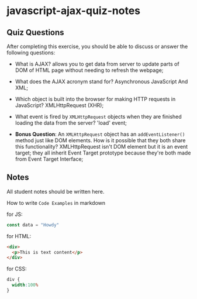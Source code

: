 # javascript-ajax-quiz-notes

## Quiz Questions

After completing this exercise, you should be able to discuss or answer the following questions:

- What is AJAX?
allows you to get data from server to update parts of DOM of HTML page without needing to refresh the webpage;

- What does the AJAX acronym stand for?
Asynchronous JavaScript And XML;

- Which object is built into the browser for making HTTP requests in JavaScript?
XMLHttpRequest (XHR);

- What event is fired by `XMLHttpRequest` objects when they are finished loading the data from the server?
'load' event;

- **Bonus Question**: An `XMLHttpRequest` object has an `addEventListener()` method just like DOM elements. How is it possible that they both share this functionality?
XMLHttpRequest isn't DOM element but it is an event target; they all inherit Event Target prototype because they're both made from Event Target Interface;

## Notes

All student notes should be written here.


How to write `Code Examples` in markdown

for JS:
```javascript
const data = "Howdy"
```

for HTML:
```html
<div>
  <p>This is text content</p>
</div>
```

for CSS:
```css
div {
  width:100%
}
```
